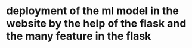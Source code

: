 # deployment of the ml model in the website by the help of the flask and the many feature in the flask 